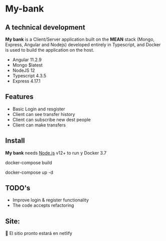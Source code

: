 # My-bank
## A technical development

**My bank** is a Client/Server application built on the __MEAN__ stack (Mongo, Express, Angular and Nodejs) developed entirely in Typescript, and Docker is used to build the application on the host.

- Angular 11.2.9
- Mongo $latest
- NodeJS 12 
- Typescript 4.3.5
- Express 4.17.1

## Features

- Basic Login and resgister 
- Client can see transfer history
- Client can subscribe new dest people
- Client can make transfers


## Install

**My bank** needs [Node.js](https://nodejs.org/) v12+ to run y Docker 3.7

docker-compose build

docker-compose up -d

## TODO's

- Improve login & register functionality
- The code accepts refactoring


## Site:
:construction: El sitio pronto estará en netlify